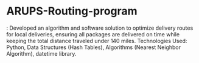 # ARUPS-Routing-program
: Developed an algorithm and software solution to optimize delivery routes for local deliveries, ensuring all packages are delivered on time while keeping the total distance traveled under 140 miles. Technologies Used: Python, Data Structures (Hash Tables), Algorithms (Nearest Neighbor Algorithm), datetime library.
